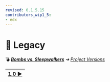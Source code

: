 ```yaml
---
revised: 0.1.5.15
contributors_wip1_5:
- edx
---
```


# 📄 Legacy

💣 ***[Bombs vs. Sleepwalkers][home]** ➔ [Project Versions][projver]*

| [1.0 ▶️][next] |
| :-- |

[home]: /README.md
[next]: /project_versions/wip1_0.md
[projver]: /project_versions/readme.md
